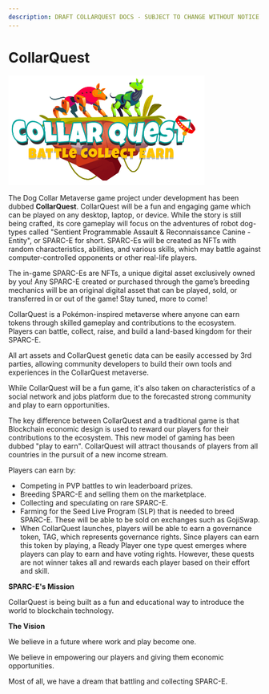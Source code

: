 ```yaml
---
description: DRAFT COLLARQUEST DOCS - SUBJECT TO CHANGE WITHOUT NOTICE.
---
```


# CollarQuest

![CollarQuest a Metaverse Play2Earn Ecosystem](../../.gitbook/assets/CollarQuest-SM.png)

The Dog Collar Metaverse game project under development has been dubbed **CollarQuest**. CollarQuest will be a fun and engaging game which can be played on any desktop, laptop, or device. While the story is still being crafted, its core gameplay will focus on the adventures of robot dog-types called "Sentient Programmable Assault & Reconnaissance Canine - Entity", or SPARC-E for short. SPARC-Es will be created as NFTs with random characteristics, abilities, and various skills, which may battle against computer-controlled opponents or other real-life players.

The in-game SPARC-Es are NFTs, a unique digital asset exclusively owned by you! Any SPARC-E created or purchased through the game’s breeding mechanics will be an original digital asset that can be played, sold, or transferred in or out of the game! Stay tuned, more to come!

CollarQuest is a Pokémon-inspired metaverse where anyone can earn tokens through skilled gameplay and contributions to the ecosystem. Players can battle, collect, raise, and build a land-based kingdom for their SPARC-E.

All art assets and CollarQuest genetic data can be easily accessed by 3rd parties, allowing community developers to build their own tools and experiences in the CollarQuest metaverse.

While CollarQuest will be a fun game, it's also taken on characteristics of a social network and jobs platform due to the forecasted strong community and play to earn opportunities.

The key difference between CollarQuest and a traditional game is that Blockchain economic design is used to reward our players for their contributions to the ecosystem. This new model of gaming has been dubbed "play to earn".  CollarQuest will attract thousands of players from all countries in the pursuit of a new income stream.

Players can earn by:

* Competing in PVP battles to win leaderboard prizes.
* Breeding SPARC-E and selling them on the marketplace.
* Collecting and speculating on rare SPARC-E.
* Farming for the Seed Live Program (SLP) that is needed to breed SPARC-E. These will be able to be sold on exchanges such as GojiSwap.
* When CollarQuest launches, players will be able to earn a governance token, TAG, which represents governance rights. Since players can earn this token by playing, a Ready Player one type quest emerges where players can play to earn and have voting rights. However, these quests are not winner takes all and rewards each player based on their effort and skill.

**SPARC-E's Mission**

CollarQuest is being built as a fun and educational way to introduce the world to blockchain technology.

**The Vision**

We believe in a future where work and play become one.

We believe in empowering our players and giving them economic opportunities.

Most of all, we have a dream that battling and collecting SPARC-E.
